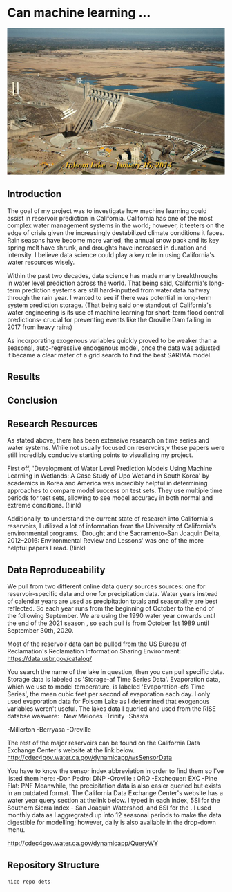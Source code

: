 # Can machine learning ...

![Folsom near its lowest all-time level during the catastrophic 2012-2015 drought](images/FolsomMain.jpeg?raw=true)

## Introduction

The goal of my project was to investigate how machine learning could assist in reservoir prediction in California. California has one of the most complex water management systems in the world; however, it teeters on the edge of crisis given the increasingly destabilized climate conditions it faces. Rain seasons have become more varied, the annual snow pack and its key spring melt have shrunk, and droughts have increased in duration and intensity. I believe data science could play a key role in using California's water resources wisely.

Within the past two decades, data science has made many breakthroughs in water level prediction across the world. That being said, California's long-term prediction systems are still hard-inputted from water data halfway through the rain year. I wanted to see if there was potential in long-term system prediction storage. (That being said one standout of California's water engineering is its use of machine learning for short-term flood control predictions- crucial for preventing events like the Oroville Dam failing in 2017 from heavy rains)

As incorporating exogenous variables quickly proved to be weaker than a seasonal, auto-regressive endogenous model, once the data was adjusted it became a clear mater of a grid search to find the best SARIMA model.

## Results

## Conclusion



## Research Resources

As stated above, there has been extensive research on time series and water systems. While not usually focused on reservoirs,v these papers were still incredibly conducive starting points to visualizing my project.

First off, 'Development of Water Level Prediction Models Using Machine Learning in Wetlands: A Case Study of Upo Wetland in South Korea' by academics in Korea and America was incredibly helpful in determining approaches to compare model success on test sets. They use multiple time periods for test sets, allowing to see model accuracy in both normal and extreme conditions. (!link)

Additionally, to understand the current state of research into California's reservoirs, I utilized a lot of information from the University of California's environmental programs. 'Drought and the Sacramento–San Joaquin Delta, 2012–2016: Environmental Review and Lessons' was one of the more helpful papers I read. (!link)


## Data Reproduceability

We pull from two different online data query sources sources: one for reservoir-specific data and one for precipitation data. Water years instead of calendar years are used as precipitation totals and seasonality are best reflected. So each year runs from the beginning of October to the end of the following September.
We are using the 1990 water year onwards until the end of the 2021 season , so each pull is from October 1st 1989 until September 30th, 2020.

Most of the reservoir data can be pulled from the US Bureau of Reclamation's Reclamation Information Sharing Environment:
https://data.usbr.gov/catalog/

You search the name of the lake in question, then you can pull specific data. Storage data is labeled as 'Storage-af Time Series Data'. Evaporation data,
which we use to model temperature, is labeled 'Evaporation-cfs Time Series', the mean cubic feet per second of evaporation each day. I only used evaporation data for Folsom Lake as I determined that exogenous variables weren't useful. The lakes data I queried and used from the RISE databse waswere:
-New Melones
-Trinity
-Shasta

-Millerton
-Berryasa
-Oroville

The rest of the major reservoirs can be found on the California Data Exchange Center's website at the link below.
http://cdec4gov.water.ca.gov/dynamicapp/wsSensorData

You have to know the sensor index abbreviation in order to find them so I've listed them here: 
-Don Pedro: DNP
-Oroville : ORO
-Exchequer: EXC
-Pine Flat: PNF
Meanwhile, the precipitation data is also easier queried but exists in an outdated format. The California Data Exchange Center's website has a water year query section at thelink below. I typed in each index, 5SI for the Southern Sierra Index - San Joaquin Watershed, and 8SI for the . I used monthly data as I aggregrated up into 12 seasonal periods to make the data digestible for modelling; however, daily is also available in the drop-down menu.

http://cdec4gov.water.ca.gov/dynamicapp/QueryWY

## Repository Structure

```
nice repo dets
```

